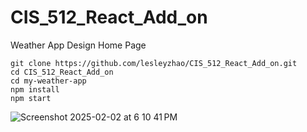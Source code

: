# CIS_512_React_Add_on

Weather App Design Home Page

```
git clone https://github.com/lesleyzhao/CIS_512_React_Add_on.git
cd CIS_512_React_Add_on
cd my-weather-app
npm install
npm start
```

![Screenshot 2025-02-02 at 6 10 41 PM](https://github.com/user-attachments/assets/db86c071-5117-4655-bf04-06b1f5f7728b)
